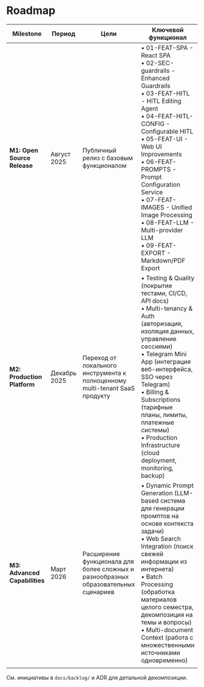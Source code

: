 # Roadmap

| Milestone | Период | Цели | Ключевой функционал | Статус |
| --- | --- | --- | --- | --- |
| **M1: Open Source Release** | Август 2025 | Публичный релиз с базовым функционалом | • 01-FEAT-SPA - React SPA<br>• 02-SEC-guardrails - Enhanced Guardrails<br>• 03-FEAT-HITL - HITL Editing Agent<br>• 04-FEAT-HITL-CONFIG - Configurable HITL<br>• 05-FEAT-UI - Web UI Improvements<br>• 06-FEAT-PROMPTS - Prompt Configuration Service<br>• 07-FEAT-IMAGES - Unified Image Processing<br>• 08-FEAT-LLM - Multi-provider LLM<br>• 09-FEAT-EXPORT - Markdown/PDF Export | ✅ Завершено |
| **M2: Production Platform** | Декабрь 2025 | Переход от локального инструмента к полноценному multi-tenant SaaS продукту | • Testing & Quality (покрытие тестами, CI/CD, API docs)<br>• Multi-tenancy & Auth (авторизация, изоляция данных, управление сессиями)<br>• Telegram Mini App (интеграция веб-интерфейса, SSO через Telegram)<br>• Billing & Subscriptions (тарифные планы, лимиты, платежные системы)<br>• Production Infrastructure (cloud deployment, monitoring, backup) | 📋 Планируется |
| **M3: Advanced Capabilities** | Март 2026 | Расширение функционала для более сложных и разнообразных образовательных сценариев | • Dynamic Prompt Generation (LLM-based система для генерации промптов на основе контекста задачи)<br>• Web Search Integration (поиск свежей информации из интернета)<br>• Batch Processing (обработка материалов целого семестра, декомпозиция на темы и вопросы)<br>• Multi-document Context (работа с множественными источниками одновременно) | 📋 Планируется |
|  |  |  |  |  |

См. инициативы в `docs/backlog/` и ADR для детальной декомпозиции.


